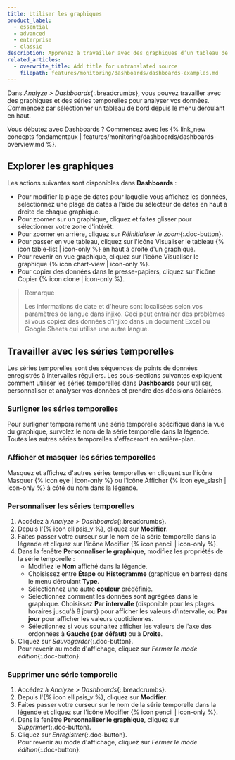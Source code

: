 ```yaml
---
title: Utiliser les graphiques
product_label:
  - essential
  - advanced
  - enterprise
  - classic
description: Apprenez à travailler avec des graphiques d’un tableau de bord.
related_articles:
  - overwrite_title: Add title for untranslated source
    filepath: features/monitoring/dashboards/dashboards-examples.md
---
```


Dans _Analyze > Dashboards_{:.breadcrumbs}, vous pouvez travailler avec des graphiques et des séries temporelles pour analyser vos données. Commencez par sélectionner un tableau de bord depuis le menu déroulant en haut.

Vous débutez avec Dashboards&nbsp;? Commencez avec les {% link_new concepts fondamentaux | features/monitoring/dashboards/dashboards-overview.md %}.

## Explorer les graphiques

Les actions suivantes sont disponibles dans **Dashboards**&nbsp;:

- Pour modifier la plage de dates pour laquelle vous affichez les données, sélectionnez une plage de dates à l’aide du sélecteur de dates en haut à droite de chaque graphique.
- Pour zoomer sur un graphique, cliquez et faites glisser pour sélectionner votre zone d'intérêt. 
- Pour zoomer en arrière, cliquez sur _Réinitialiser le zoom_{:.doc-button}.
- Pour passer en vue tableau, cliquez sur l'icône Visualiser le tableau {% icon table-list | icon-only %} en haut à droite d'un graphique.
- Pour revenir en vue graphique, cliquez sur l'icône Visualiser le graphique {% icon chart-view | icon-only %}.
- Pour copier des données dans le presse-papiers, cliquez sur l'icône Copier {% icon clone | icon-only %}.

> Remarque
>
> Les informations de date et d'heure sont localisées selon vos paramètres de langue dans injixo. Ceci peut entraîner des problèmes si vous copiez des données d’injixo dans un document Excel ou Google Sheets qui utilise une autre langue.

## Travailler avec les séries temporelles

Les séries temporelles sont des séquences de points de données enregistrés à intervalles réguliers. Les sous-sections suivantes expliquent comment utiliser les séries temporelles dans **Dashboards** pour utiliser, personnaliser et analyser vos données et prendre des décisions éclairées.

### Surligner les séries temporelles

Pour surligner temporairement une série temporelle spécifique dans la vue du graphique, survolez le nom de la série temporelle dans la légende. Toutes les autres séries temporelles s'effaceront en arrière-plan.

### Afficher et masquer les séries temporelles

Masquez et affichez d'autres séries temporelles en cliquant sur l'icône Masquer {% icon eye | icon-only %} ou l'icône Afficher {% icon eye_slash | icon-only %} à côté du nom dans la légende.

### Personnaliser les séries temporelles

1. Accédez à _Analyze > Dashboards_{:.breadcrumbs}.
2. Depuis l'{% icon ellipsis_v %}, cliquez sur **Modifier**.
3. Faites passer votre curseur sur le nom de la série temporelle dans la légende et cliquez sur l'icône Modifier {% icon pencil | icon-only %}.
4. Dans la fenêtre **Personnaliser le graphique**, modifiez les propriétés de la série temporelle&nbsp;:
   - Modifiez le **Nom** affiché dans la légende.
   - Choisissez entre **Étape** ou **Histogramme** (graphique en barres) dans le menu déroulant **Type**. 
   - Sélectionnez une autre **couleur** prédéfinie.
   - Sélectionnez comment les données sont agrégées dans le graphique. Choisissez **Par intervalle** (disponible pour les plages horaires jusqu'à 8 jours) pour afficher les valeurs d'intervalle, ou **Par jour** pour afficher les valeurs quotidiennes.
   - Sélectionnez si vous souhaitez afficher les valeurs de l'axe des ordonnées à **Gauche (par défaut)** ou à **Droite**.
5. Cliquez sur _Sauvegarder_{:.doc-button}.<br>Pour revenir au mode d'affichage, cliquez sur _Fermer le mode édition_{:.doc-button}.

### Supprimer une série temporelle

1. Accédez à _Analyze > Dashboards_{:.breadcrumbs}.
2. Depuis l'{% icon ellipsis_v %}, cliquez sur **Modifier**.
3. Faites passer votre curseur sur le nom de la série temporelle dans la légende et cliquez sur l'icône Modifier {% icon pencil | icon-only %}.
4. Dans la fenêtre **Personnaliser le graphique**, cliquez sur _Supprimer_{:.doc-button}.
5. Cliquez sur _Enregistrer_{:.doc-button}.<br>Pour revenir au mode d'affichage, cliquez sur _Fermer le mode édition_{:.doc-button}.

